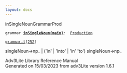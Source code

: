```yaml
---
layout: docs
---
```

<span class="title">inSingleNoun</span><span class="type">GrammarProd</span>

`grammar `**[`inSingleNoun(main)`](../object/inSingleNoun(main).html)**` :   `[`Production`](../object/Production.html)

[`grammar.t`](../file/grammar.t.html)`[`[`252`](../source/grammar.t.html#252)`]`



singleNoun-\>np\_ \| ('in' \| 'into' \| 'in' 'to') singleNoun-\>np\_  





Adv3Lite Library Reference Manual  
Generated on 15/03/2023 from adv3Lite version 1.6.1


